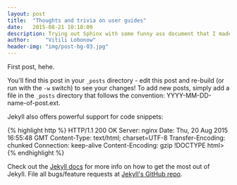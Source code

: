 ```yaml
---
layout: post
title:  "Thoughts and trivia on user guides"
date:   2015-08-21 10:18:00
description: Trying out Sphinx with some funny ass document that I made for a job interview
author:     "Vitili Lobonow"
header-img: "img/post-bg-03.jpg"
---
```

First post, hehe.

You'll find this post in your `_posts` directory - edit this post and re-build (or run with the `-w` switch) to see your changes!
To add new posts, simply add a file in the `_posts` directory that follows the convention: YYYY-MM-DD-name-of-post.ext.

Jekyll also offers powerful support for code snippets:

{% highlight http %}
HTTP/1.1 200 OK
Server: nginx
Date: Thu, 20 Aug 2015 16:55:48 GMT Content-Type: text/html; charset=UTF-8
Transfer-Encoding: chunked
Connection: keep-alive Content-Encoding: gzip
!DOCTYPE html><html><head><title>JetBrains</title>
{% endhighlight %}

Check out the [Jekyll docs][jekyll] for more info on how to get the most out of Jekyll. File all bugs/feature requests at [Jekyll's GitHub repo][jekyll-gh].

[jekyll-gh]: https://github.com/mojombo/jekyll
[jekyll]:    http://jekyllrb.com
